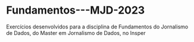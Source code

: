 # Fundamentos---MJD-2023
Exercícios desenvolvidos para a disciplina de Fundamentos do Jornalismo de Dados, do Master em Jornalismo de Dados, no Insper 

